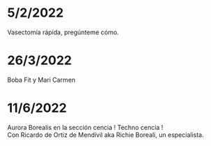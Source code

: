 
# 5/2/2022

Vasectomía rápida, pregúnteme cómo.  

# 26/3/2022

Boba Fit y Mari Carmen  

# 11/6/2022

Aurora Borealis en la sección cencia ! Techno cencia !  
Con Ricardo de Ortiz de Mendívil aka Richie Boreali, un especialista.  

